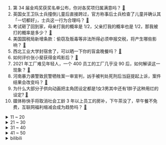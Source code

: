 1. 第 34 届金鸡奖获奖名单公布，你对各奖项归属满意吗？ [:link:](https://www.zhihu.com/question/509187839)
2. 英国女王卫队士兵撞倒儿童后直接跨过，官方称事后士兵检查了儿童并确认其「一切都好」，士兵这一行为合理吗？ [:link:](https://www.zhihu.com/question/509096673)
3. 考试砸了回到家，母亲打我的概率是 1/2，父亲打我的概率也是 1/2，那我被打的概率是多少？ [:link:](https://www.zhihu.com/question/441647108)
4. 美国国税局新增条款：偷窃及贩毒等非法所得必须申报交税，将产生哪些影响？ [:link:](https://www.zhihu.com/question/509164935)
5. 西北工业大学封宿舍了，可以晒一下你的盲盒晚餐吗？ [:link:](https://www.zhihu.com/question/508647246)
6. 如何评价张小斐获得金鸡影后？ [:link:](https://www.zhihu.com/question/509205756)
7. 2021 年工厂难见年轻人，一个 400 员工的工厂几乎没 90 后，如何解读这一现象？ [:link:](https://www.zhihu.com/question/508306552)
8. 河南暴力袭警致民警牺牲案一审宣判，凶手被判处死刑后当庭提起上诉，案件结果会改变吗？ [:link:](https://www.zhihu.com/question/508834074)
9. 为什么大部分子供向动画把主角团设定都是1女3男其中还有1胖子这种用烂的设定? [:link:](https://www.zhihu.com/question/490004714)
10. 媒体称快手将取消社会工龄 3 年以上员工的房补，下午茶没了，早午餐不免费，互联网福利缩减会成为趋势吗？ [:link:](https://www.zhihu.com/question/507661949)
<details>
<summary>11 ~ 20</summary>

11. 广西多人被押解游街示众，当地回应系「惩戒警示活动，按要求处罚」，如何看待这一惩戒方式？ [:link:](https://www.zhihu.com/question/508958079)
12. 如何看待西北工业大学 12 月 30 日起隔离「盲盒」餐收费提供，早餐 3 元午餐晚餐各 10 元？ [:link:](https://www.zhihu.com/question/509045247)
13. 广西靖西两男子引带外籍人员非法入境，致 5 万人居家隔离，现已被逮捕，他们将承担什么法律责任？ [:link:](https://www.zhihu.com/question/509069263)
14. 如何评价周迅的长相？ [:link:](https://www.zhihu.com/question/31218058)
15. 12 月 30 日郭艾伦违体＋技术犯规被驱逐出场，解说「裁判制造了犯规」，你认为这次判罚合理吗？ [:link:](https://www.zhihu.com/question/509130399)
16. 香港演员欧阳震华庆祝圣诞引发网友不满，如何看待此事？ [:link:](https://www.zhihu.com/question/509030813)
17. 2021 你在点外卖花了多少钱？点得最多的订单是什么？ [:link:](https://www.zhihu.com/question/508858833)
18. 2021 年独居的你，吃过哪些让你拥有幸福感的食物？ [:link:](https://www.zhihu.com/question/505196903)
19. 哪些道理让你忽然间领悟了？ [:link:](https://www.zhihu.com/question/503007851)
20. 做科研就一定要是经历痛苦的吗？ [:link:](https://www.zhihu.com/question/267740507)
</details>
<details>
<summary>21 ~ 30</summary>

21. 有哪些让人落泪的文案呀？ [:link:](https://www.zhihu.com/question/504870801)
22. 家里条件一般，大学想过个略微优质的生活可以吗？ [:link:](https://www.zhihu.com/question/500397518)
23. 如何看待上海迪士尼的玲娜贝儿，她为什么一出道就火了？ [:link:](https://www.zhihu.com/question/489812534)
24. 张信哲被实名举报代言赌博平台，经纪公司回应称「合约已到期」，可能对他会造成哪些影响？ [:link:](https://www.zhihu.com/question/509145093)
25. 互联网公司纷纷裁员，大家都在说互联网行业进入了寒冬期，你怎么看待这个说法？ [:link:](https://www.zhihu.com/question/507016894)
26. 如何看待比亚迪将征集黑公关证据，并依据价值奖励 5 万至 100 万人民币？ [:link:](https://www.zhihu.com/question/508734192)
27. 为什么在国外疫情很严重的情况下，还有很多家长和孩子选择出国留学？ [:link:](https://www.zhihu.com/question/508656574)
28. 证券行业以人均月薪 5.6 万位列 2021 年十个薪酬最高的行业榜首，作为从业者的你薪资水平如何？ [:link:](https://www.zhihu.com/question/508471235)
29. 孙卓为什么对四岁之前一点记忆都没有? [:link:](https://www.zhihu.com/question/507958039)
30. 张天爱工作室否认「贴身抱男领导」等不实传闻，要求停止侵权行为，造谣者需要承担什么责任？ [:link:](https://www.zhihu.com/question/509163973)
</details>
<details>
<summary>31 ~ 40</summary>

31. 都说固态硬盘寿命短，那么有谁把使用寿命用完了吗？ [:link:](https://www.zhihu.com/question/493935431)
32. 爱奇艺 CEO 呼吁网络电影票价涨价，称「6 块钱票价太低了」，网络电影涨价你可以接受吗？ [:link:](https://www.zhihu.com/question/509000246)
33. 如何看待河南向全世界科学家发出邀请，施一公呼唤顶尖学者回来共建家乡？这将对河南的发展产生什么影响？ [:link:](https://www.zhihu.com/question/508932131)
34. 如何看待男子逃亡 3 年因没有健康码不能出门崩溃自首？健康码对日常生活有多重要？ [:link:](https://www.zhihu.com/question/508887221)
35. 如何看待小米 12 系列没有像以前的小米数字旗舰一样开售就卖光？ [:link:](https://www.zhihu.com/question/508993223)
36. MIUI 13 系统 12 月 28 日正式发布，相比 MIUI 12.5 增强版，有哪些新的功能？ [:link:](https://www.zhihu.com/question/508826402)
37. 调研数据显示「互联网大厂对年轻人吸引力降低」，如何看待这一现象？背后有哪些原因？ [:link:](https://www.zhihu.com/question/509090746)
38. 百名工程师被 Meta 挖走，苹果开高额股票奖励留人才，高额奖励是否能留住人才？ [:link:](https://www.zhihu.com/question/508892751)
39. 有哪些曾经常见的食材淡出了中国人的食谱？ [:link:](https://www.zhihu.com/question/49690737)
40. 有哪些适合 2021 年底总结的朋友圈文案？ [:link:](https://www.zhihu.com/question/503468078)
</details>
<details>
<summary>41 ~ 50</summary>

41. 媒体评「山姆下架新疆产品引发退卡潮」，称「吃饭砸锅的行为没有市场」，透露了哪些信息？ [:link:](https://www.zhihu.com/question/509087121)
42. 为什么那么多人不看好李庚希演的姜泥？ [:link:](https://www.zhihu.com/question/507093315)
43. 职场中什么最重要？ [:link:](https://www.zhihu.com/question/506621183)
44. 中国长征火箭 2021 年 48 次发射全胜，成功率100%，你如何看待这一成绩？ [:link:](https://www.zhihu.com/question/509093966)
45. 明知道一段没有结果的感情，你会坚持多久？ [:link:](https://www.zhihu.com/question/507379730)
46. 孩子脾气大该怎么教育？ [:link:](https://www.zhihu.com/question/505766784)
47. 2022 年冬奥会即将开幕，如何培养孩子户外运动的兴趣？运动习惯对于孩子有哪些意义？ [:link:](https://www.zhihu.com/question/506120413)
48. 2021 年，晒晒你种过哪些好看的花？有什么种花经验可以分享的？ [:link:](https://www.zhihu.com/question/503462395)
49. 如何看待任天堂 Switch 销量破亿，成为第七个销量破亿的主机？ [:link:](https://www.zhihu.com/question/508842202)
50. 你有哪些珍藏的表情包？ [:link:](https://www.zhihu.com/question/311745535)
</details><details>
<summary>bilibili</summary>

1. 在2022年之前看完这个视频！ [:link:](//www.bilibili.com/video/BV1Xu411S7WQ)
2. 现实版卖火柴的小女孩？真是朱门酒肉臭路有冻死骨啊~~哎可怜 [:link:](//www.bilibili.com/video/BV1cR4y137Dz)
3. 体验当地人都推荐的高档餐厅，终于知道，这个地方名吃贵在哪了 [:link:](//www.bilibili.com/video/BV1hm4y1Q7TD)
4. 自制安保巡逻机甲，老年人使用都没问题 [:link:](//www.bilibili.com/video/BV1Y44y177qa)
5. "总有一天，全城的猫，都要高看我！" [:link:](//www.bilibili.com/video/BV1H34y1r7Rd)
6. 《原神》申鹤角色PV——「孤辰新梦」 [:link:](//www.bilibili.com/video/BV1Vb4y1i7At)
7. 把-196℃的辣椒，撒上刚出锅的肠粉，居然。。 [:link:](//www.bilibili.com/video/BV1jY411p7vo)
8. 谁 还 没 个 明 星 朋 友 ！ [:link:](//www.bilibili.com/video/BV1WZ4y1D79s)
9. 鉴定网络热门艺术（13） [:link:](//www.bilibili.com/video/BV1DD4y1c7tG)
10. 外交部的英文翻译有多牛？连“呵呵”都译出了精髓！ [:link:](//www.bilibili.com/video/BV1tL4y1E7b9)
<details>
<summary>11 ~ 20</summary>

11. 彩蛋全是梗！官方整活把2021都藏进了清明上河图 [:link:](//www.bilibili.com/video/BV16F411i737)
12. 云顶S6海克斯机制公布！5600次测试-如何提高赏金概率【拳头我来了】 [:link:](//www.bilibili.com/video/BV1U44y1778m)
13. 沉  浸  式  催  逝  员 [:link:](//www.bilibili.com/video/BV1j34y1z7M6)
14. 【孤勇者】那一天 他们变成了光 [:link:](//www.bilibili.com/video/BV1SS4y1M75t)
15. 盛酒树 [:link:](//www.bilibili.com/video/BV1Da41167Ng)
16. 花高价刷的墙，居然在让我每天都照X光片？！【老爸评测】 [:link:](//www.bilibili.com/video/BV1Su411S7iv)
17. 【野生人类图鉴】我与我的睿智朋友 [:link:](//www.bilibili.com/video/BV1AM4y1F7jj)
18. 距离2022年双11只有xxx天了！你，准备好了吗？ [:link:](//www.bilibili.com/video/BV1Q3411v7cd)
19. 【时代少年团】《有你》制作特辑 [:link:](//www.bilibili.com/video/BV1TR4y1s7zM)
20. 教你如何成功帶偏海鸥🙄 [:link:](//www.bilibili.com/video/BV12S4y1f7U6)
</details>
<details>
<summary>21 ~ 30</summary>

21. 【B站独家】杰哥不要2！康康他下厨给阿纬吃什么 [:link:](//www.bilibili.com/video/BV19D4y1c7x2)
22. 【罗翔】为什么要有体育与音乐教育？我是个反面典型 [:link:](//www.bilibili.com/video/BV1zY411h7Sv)
23. 卡农 [:link:](//www.bilibili.com/video/BV1oT4y1f7nb)
24. B站以前的LV6 VS 现在的LV6 2.0 [:link:](//www.bilibili.com/video/BV1Hi4y1R7gy)
25. 舒服了！2021外交部高能名场面混剪 [:link:](//www.bilibili.com/video/BV1tY411p7u3)
26. 技能点全点在干饭上了！ [:link:](//www.bilibili.com/video/BV17Y411p7tT)
27. 小伙买了80个模型，爆肝一周，只为在家建造一个迷你世界 [:link:](//www.bilibili.com/video/BV1Z44y177Wt)
28. 【凉风】年底了，是时候给你们一个交代了 [:link:](//www.bilibili.com/video/BV1p44y1778m)
29. 祖传根治口嗨！ [:link:](//www.bilibili.com/video/BV1qZ4y1D76P)
30. 开玩笑也得有个度！曾为不少90后带来欢乐的“红果果”与“绿泡泡”近日被网友恶意的玩笑中伤，本人发文回怼 [:link:](//www.bilibili.com/video/BV1kS4y1M7mD)
</details>
<details>
<summary>31 ~ 40</summary>

31. 【谭谈飙车】 二仙桥大爷报仇雪恨 [:link:](//www.bilibili.com/video/BV1T44y1E7HY)
32. 漠叔带动全村学习普通话，村民秉烛夜读，热情高涨！ [:link:](//www.bilibili.com/video/BV1zP4y1J7Bo)
33. ⚡喝！！！⚡𝑩𝒆𝒍𝒊𝒆𝒗𝒆𝒓 [:link:](//www.bilibili.com/video/BV15Z4y1D7ae)
34. 你管这叫雪仗？叙利亚战争都没有这激烈 [:link:](//www.bilibili.com/video/BV11S4y1f7Lv)
35. 兽人跳舞？？！！AOA-猫步轻悄【兽装舞蹈】【银碳】 [:link:](//www.bilibili.com/video/BV1ji4y1R7ky)
36. 【原神】最后7天别浪费！备战2.4，这些提前准备好 [:link:](//www.bilibili.com/video/BV18M4y1F7Yg)
37. 【自制动画】《鬼灭之刃》无限城篇（香奈乎单挑童磨 片段） [:link:](//www.bilibili.com/video/BV1Rb4y1Y7Pw)
38. 你尽管点赞！警察叔叔那边我去解释！！！ [:link:](//www.bilibili.com/video/BV1pL4y1E7n1)
39. 【老胡】广告比电影还精彩是一种什么样的体验？ [:link:](//www.bilibili.com/video/BV1wS4y1u7dy)
40. 人倒起霉来，连吃饭都吃不利索 [:link:](//www.bilibili.com/video/BV1Ti4y1R7jR)
</details>
<details>
<summary>41 ~ 50</summary>

41. 准备好了么？来点刺激的！！！【嘉然】 [:link:](//www.bilibili.com/video/BV1mi4y1R7rT)
42. 动 捕 大 师 [:link:](//www.bilibili.com/video/BV1tu411S7zX)
43. 大脑为何要删除3岁之前的记忆？婴儿到底看见了什么？ [:link:](//www.bilibili.com/video/BV1cL411L7CA)
44. 大庆赶海，发现大蛏王还没完全藏在沙子里，还有一只黄海参 [:link:](//www.bilibili.com/video/BV1M34y1z7pU)
45. 想知道猫主子有没有语言天赋，那就给他洗个澡吧，全网挑战洗澡最乖的喵星人 [:link:](//www.bilibili.com/video/BV1gM4y1F7pm)
46. 朋友二哈工作室里的新奇小海货 [:link:](//www.bilibili.com/video/BV1EM4y1F7Fv)
47. 「小白」总价三万五！250W粉丝大抽奖 [:link:](//www.bilibili.com/video/BV13R4y137Ab)
48. 国外缅因猫真实叫声，听完瞬间蚌埠住了 [:link:](//www.bilibili.com/video/BV1gL411L7k1)
49. 成功的时候一切都值得了 [:link:](//www.bilibili.com/video/BV1eb4y1v7EZ)
50. 厨师长分享美味小吃：“油炸鸡腿”，在家也能做，干净又卫生 [:link:](//www.bilibili.com/video/BV1cS4y1u7ze)
</details>
<details>
<summary>51 ~ 60</summary>

51. 这芬兰一家人为了中式烤肉大餐，抢到吃的居然吵起来了！狂舔手指！停不下筷子又辣又过瘾！这也太满足了吧！ [:link:](//www.bilibili.com/video/BV17F411i7eP)
52. 38号正式对线东风雪铁龙员工大象 [:link:](//www.bilibili.com/video/BV1z3411v7Fd)
53. 【原神手书】荒泷一斗 【Misfit Lunatic】 [:link:](//www.bilibili.com/video/BV14r4y1S71X)
54. 民警反诈宣传有多卷？这年头没点才艺都不好开展工作～ [:link:](//www.bilibili.com/video/BV1wP4y1n7HK)
55. 都说了让你们不要和小蜜蜂玩…… [:link:](//www.bilibili.com/video/BV1oL411j7Vz)
56. 迷茫时，不妨听听司马仲达的人生格言 [:link:](//www.bilibili.com/video/BV1JF411i76k)
57. 粉色是真的绝！记录粉色短发后的一些日常片段 [:link:](//www.bilibili.com/video/BV19S4y1M71m)
58. Michael Jackson（feat.吴碧霞）- 危险的广寒宫（Mashup） [:link:](//www.bilibili.com/video/BV14r4y1S7tg)
59. 真！防水电脑！ [:link:](//www.bilibili.com/video/BV1Su411S7ek)
60. 后来才发现，王宝强这段话全是真的！ [:link:](//www.bilibili.com/video/BV1xD4y1c7c2)
</details>
<details>
<summary>61 ~ 70</summary>

61. 今天休息，村口附近喝杯甘蔗汁 [:link:](//www.bilibili.com/video/BV1EM4y1F76y)
62. 用京杭大运河淤泥做墨西哥面包窑！真能烤披萨吗？ [:link:](//www.bilibili.com/video/BV14r4y1S7tj)
63. 暴风雪中救援了一对美国小情侣 [:link:](//www.bilibili.com/video/BV1Q3411v7ra)
64. 被大漠叔叔骗300，连夜飞海南追债… [:link:](//www.bilibili.com/video/BV1Lr4y1S7Yp)
65. 女朋友这时还不知道她一脚踢出了一个盛夏 [:link:](//www.bilibili.com/video/BV1Ki4y1R7oH)
66. 电影最TOP：盘点月来了！2021年度十大国产佳片 [:link:](//www.bilibili.com/video/BV1ZD4y1c78g)
67. 我以我命做拜贴，请我公子入江湖！ [:link:](//www.bilibili.com/video/BV1ti4y1R7fN)
68. 顶上海鲜战争12分钟总集篇 [:link:](//www.bilibili.com/video/BV1VD4y1c788)
69. 现在压力全在伍六七官方那里了……"刺客伍六七 "国漫 "粉丝 [:link:](//www.bilibili.com/video/BV1Lb4y1i7GS)
70. 高能混剪：魔幻的2021，人类失落的一年 [:link:](//www.bilibili.com/video/BV1TM4y1F74e)
</details>
<details>
<summary>71 ~ 80</summary>

71. 五位数奖学金，高消费安排上了家人们 [:link:](//www.bilibili.com/video/BV1H3411v75V)
72. 质量过硬才能传播文化！让世界感受京剧与中国年的魅力，原神是怎么做的？（原神文化考据番外篇） [:link:](//www.bilibili.com/video/BV1K44y1E7P9)
73. 魔法才能打败魔法？这次真的破次元了！ [:link:](//www.bilibili.com/video/BV1kS4y1M7oJ)
74. 【平成三萌】摇起来迎接2022~~~~~~ [:link:](//www.bilibili.com/video/BV1jL411L7Vm)
75. 美国原版Costco干饭！全球第一会员超市，$4.99烤鸡老外排队抢！ [:link:](//www.bilibili.com/video/BV1Z34y1B7LX)
76. 宝宝别睡啦！还有6669天就要考研啦 [:link:](//www.bilibili.com/video/BV17u411S7uC)
77. 干净又卫生，胖头铑挑战印度料理，竟把印度老板逼急了？【还债挑战ep03-克比印度餐厅】 [:link:](//www.bilibili.com/video/BV11L4y1E7hd)
78. 修狗 嘿嘿 修勾 嘿嘿 [:link:](//www.bilibili.com/video/BV1BZ4y1D77W)
79. 【演技对比】高冷？钝感力？木石之心？求求王一博跟别的男神学学吧 [:link:](//www.bilibili.com/video/BV1QL41157ej)
80. 火凤祥 厨子探店¥627 [:link:](//www.bilibili.com/video/BV1N44y1E7Kf)
</details>
<details>
<summary>81 ~ 90</summary>

81. 请国家烹饪大师钱以斌做石斑鱼宴，一鱼13吃 [:link:](//www.bilibili.com/video/BV1ua411r7Bu)
82. 【4K60FPS】五月天、伍佰《挪威的森林》梦幻联动现场！太嗨了吧！ [:link:](//www.bilibili.com/video/BV1zY411h79y)
83. 卧槽！他比计算机还准确，小说都不敢这么写！ [:link:](//www.bilibili.com/video/BV1ka411B7VE)
84. 这是不是考研后的你。。。。。。。。。。。。。 [:link:](//www.bilibili.com/video/BV1oL41157qB)
85. 飞 跃 复 活 赛！【迫击炮快乐阴人流#3】 [:link:](//www.bilibili.com/video/BV1XP4y1J7KB)
86. 曾经有一个女孩儿温暖了我，也温暖了我的岁月 [:link:](//www.bilibili.com/video/BV1nF411i7cg)
87. 年度大事件混剪：魔幻2021 [:link:](//www.bilibili.com/video/BV1NR4y137tm)
88. 【Freezia】料理的精髓就是好吃！大晚上做豆腐春卷煎饼~ [:link:](//www.bilibili.com/video/BV1Pb4y1e7YB)
89. 救命 怎么会有这么奶拽得劲儿的小孩！！ [:link:](//www.bilibili.com/video/BV1sF411i7A3)
90. 把B站做成一件珠宝！爆肝300个小时手工制作！ [:link:](//www.bilibili.com/video/BV1hq4y117Ty)
</details>
<details>
<summary>91 ~ 100</summary>

91. 卧底代孕圈：85w包男孩，HIV患者也可代孕，广州“年产”2万？【黑暗森林16】 [:link:](//www.bilibili.com/video/BV1vr4y1S7Q2)
92. 让人惊掉下巴的本色出演：有人演完当总统，有人杀青进监狱 [:link:](//www.bilibili.com/video/BV1br4y1S7SK)
93. 《 顶 级 压 迫 》 [:link:](//www.bilibili.com/video/BV13a411r7cu)
94. 杂粮煎饼5元，卷着薄脆和生菜好吃还顶饱，全年无休每天卖200多个 [:link:](//www.bilibili.com/video/BV1xZ4y1D7G8)
95. 如果没有人陪你看烟花 [:link:](//www.bilibili.com/video/BV18b4y1v7rn)
96. 终于等来这一刻，老婆辛苦啦！ [:link:](//www.bilibili.com/video/BV1w3411i7cv)
97. 吐槽儿子爆笑日长，一家都是灵魂段子手，基因太强大了 [:link:](//www.bilibili.com/video/BV11Y411H73s)
98. 重庆两幼童坠亡案宣判：生父和女友被判死刑 [:link:](//www.bilibili.com/video/BV1jS4y1u7js)
99. 100+款必买的打折游戏推荐【全网冬促比价】 [:link:](//www.bilibili.com/video/BV1Uu411S782)
100. 每一次相聚都值得纪念，只有阿真最完美 [:link:](//www.bilibili.com/video/BV1zP4y1J7C3)
</details></details>